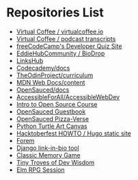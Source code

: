 <!-- Before adding a repository to this list, make sure that it passes our repository checklist below -->

<!--
✅ Relevant name
✅ Description
Clearly describe what the project does and is for.
✅ Relevant tags
They should highlight their scope, stack, field, etc.
✅ README.md file
Important information about your project.
✅ CONTRIBUTIONS.md/CONTRIBUTING.md file
A contribution guide for contributors.
✅ Open source license
A project is not open source if it doesn't have a valid license.
✅ Code of Conduct (COC)
An excellent indicator of a healthy contributor's environment.
✅ Issue and Pull Request templates
Templates for making issues and pull requests.
 -->

 <!-- Please don't type or change anything above here. Work on your changes below. -->

# Repositories List

- [Virtual Coffee / virtualcoffee.io](https://github.com/Virtual-Coffee/virtualcoffee.io)
- [Virtual Coffee / podcast transcripts](https://github.com/Virtual-Coffee/podcast-transcripts)
- [freeCodeCamp's Developer Quiz Site](https://github.com/freeCodeCamp/Developer_Quiz_Site)
- [EddieHubCommunity / BioDrop](https://github.com/EddieHubCommunity/BioDrop)
- [LinksHub](https://github.com/rupali-codes/LinksHub)
- [Codecademy/docs](https://github.com/Codecademy/docs)
- [TheOdinProject/curriculum](https://github.com/TheOdinProject/curriculum)
- [MDN Web Docs/content](https://github.com/mdn/content)
- [OpenSauced/docs](https://github.com/open-sauced/docs)
- [AccessibleForAll/AccessibleWebDev](https://github.com/AccessibleForAll/AccessibleWebDev)
- [Intro to Open Source Course](https://github.com/open-sauced/intro/)
- [OpenSauced Guestbook](https://github.com/open-sauced/guestbook)
- [OpenSauced Pizza-Verse](https://github.com/open-sauced/pizza-verse)
- [Python Turtle Art Canvas](https://github.com/dominicduffin1/python-turtle-art-canvas)
- [Hacktoberfest HOWTO / Hugo static site](https://github.com/hacktoberfesthowto/howto-blog)
- [Forem](https://github.com/forem/forem)
- [Django link-in-bio tool](https://github.com/Terieyenike/linktree)
- [Classic Memory Game](https://github.com/cmcrawford2/memory-game)
- [Tiny Troves of Dev Wisdom](https://github.com/TarynMcMillan/Tiny-Troves-of-Dev-Wisdom)
- [Elm RPG Session](https://github.com/tkshill/rpg-session/)

